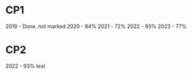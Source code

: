 # **CP1** 

2019 - Done, not marked
2020 - 84%
2021 - 72%
2022 - 93%
2023 - 77%

# CP2

2022 - 93% test